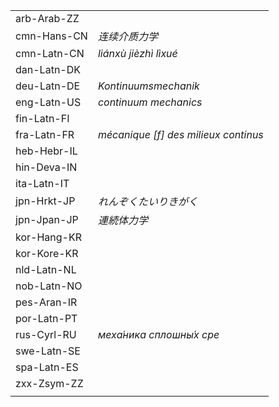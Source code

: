 | | |
|-|-|
| arb-Arab-ZZ |  |
| cmn-Hans-CN | _连续介质力学_ |
| cmn-Latn-CN | _liánxù jièzhì lìxué_ |
| dan-Latn-DK |  |
| deu-Latn-DE | _Kontinuumsmechanik_ |
| eng-Latn-US | _continuum mechanics_ |
| fin-Latn-FI |  |
| fra-Latn-FR | _mécanique [f] des milieux continus_ |
| heb-Hebr-IL |  |
| hin-Deva-IN |  |
| ita-Latn-IT |  |
| jpn-Hrkt-JP | _れんぞくたいりきがく_ |
| jpn-Jpan-JP | _連続体力学_ |
| kor-Hang-KR |  |
| kor-Kore-KR |  |
| nld-Latn-NL |  |
| nob-Latn-NO |  |
| pes-Aran-IR |  |
| por-Latn-PT |  |
| rus-Cyrl-RU | _меха́ника сплошны́х сре_ |
| swe-Latn-SE |  |
| spa-Latn-ES |  |
| zxx-Zsym-ZZ |  |
|  |  |
